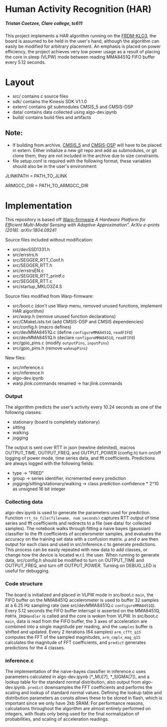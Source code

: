 
# Human Activity Recognition (HAR)
##### Tristan Coetzee, Clare college, tc611
This project implements a HAR algorithm running on the [FRDM-KLO3](https://www.nxp.com/design/design-center/development-boards-and-designs/general-purpose-mcus/freedom-development-platform-for-kinetis-kl03-mcus:FRDM-KL03Z), the board is assumed to be held in the user's hand, although the algorithm can easily be modified for arbitrary placement. An emphasis is placed on power efficiency, the project achieves very low power usage as a result of placing the core in sleep (VLPW) mode between reading MMA8451Q FIFO buffer every 5.12 seconds.

# Layout
- src/ contains c source files
- sdk/ contains the Kinesis SDK V1.1.0 
- extern/ contains git submodules CMSIS_5 and CMSIS-DSP
- data/ contains data collected using algo-dev.ipynb
- build/ contains build files and artifacts
## Note:
- If building from archive, [CMSIS_5](https://github.com/ARM-software/CMSIS_5) and [CMSIS-DSP](https://github.com/ARM-software/CMSIS-DSP) will have to be placed in extern. Either initialize a new git repo and add as submodules, or git clone them, they are not included in the archive due to size constraints.
- file setup.conf is required with the following format, these variables should also be in the user's environment:

JLINKPATH	=	PATH_TO_JLINK

ARMGCC_DIR	=	PATH_TO_ARMGCC_DIR

# Implementation

This repository is based off [Warp-firmware](https://github.com/physical-computation/Warp-firmware) <cite>A Hardware Platform for Efficient Multi-Modal Sensing with Adaptive Approximation”. ArXiv e-prints (2018). arXiv:1804.09241</cite>

Source files included without modification:
- src/devSSD1331.h
- src/errstrs.h
- src/SEGGER_RTT_Conf.h
- src/SEGGER_RTT.h
- src/errstrsEN.c
- src/SEGGER_RTT_printf.c
- src/SEGGER_RTT.c
- src/startup_MKLO3Z4.S

Source files modified from Warp-firmware:
- src/boot.c (don't use Warp menu, removed unused functions, implement HAR algorithm)
- src/warp.h (remove unused function declarations)
- src/CMakeLists.txt (add CMSIS-DSP and CMSIS dependencies)
- src/config.h (macro defines)
- src/devMMA8451Q.c (define ```configureMMA8451Q```, ```readFIFO```)
- src/devMMA8451Q.h (declare ```configureMMA8451Q```, ```readFIFO```)
- src/gpio_pins.c (modify ```outputPins```, ```inputPins```)
- src/gpio_pins.h (remove ```wakeupPins```)

New files:
- src/inference.c 
- src/inference.h
- algo-dev.ipynb
- warp.jlink.commands renamed -> har.jlink.commands

### Output
The algorithm predicts the user's activity every 10.24 seconds as one of the following classes: 

- stationary (board is completely stationary)
- sitting 
- walking 
- jogging

The output is sent over RTT in json (newline delimited), macros OUTPUT_TIME, OUTPUT_FREQ, and OUTPUT_POWER (config.h) turn on/off logging of power mode, time series data, and fft coefficients. Predictions are always logged with the following fields:

- type -> "PRED"
- group -> series identifier, incremented every prediction
- jogging/sitting/stationary/walking -> class prediction confidence * 2^10 as unsigned 16 bit integer

### Collecting data
algo-dev.ipynb is used to generate the parameters used for prediction. Function ```rrt_to_file(filename, num_seconds)``` captures RTT output of time series and fft coefficients and redirects to a file (see data/ for collected samples). The notebook walks through fitting a naive bayes (gaussian) classifier to the fft coefficients of accelerometer samples, and evaluates the accuracy on the training set data with a confusion matrix. $\mu$ and $\sigma$ are then output for each class and used in src/inference.c to generate predictions. This process can be easily repeated with new data to add classes, or change how the device is located w.r.t. the user. When running to generate data, src/config.h should be modified to turn on OUTPUT_TIME and OUTPUT_FREQ, and turn off OUTPUT_POWER. Turning on DEBUG_LED is useful for debugging. 

### Code structure
The board is initialized and placed in VLPW mode in src/boot.c ```main```, the FIFO buffer on the MMA8451Q accelerometer is used to buffer 32 samples at a 6.25 Hz sampling rate (see src/devMMA8451Q.c ```configureMMA8451Q```). Every 5.12 seconds the FIFO buffer interrupt is asserted on the MMA8451Q, ```PORTA_IRQHandler``` is called and the core is woken from VLPW. In src/boot.c ```main```, data is read from the FIFO buffer, the 3 axes of acceleration are combined into a single magnitude per reading, and the ```samples``` buffer is shifted and updated. Every 2 iterations (64 samples) 
```arm_cfft_q15``` computes the FFT of the sampled magnitudes, ```arm_cmplx_mag_q15``` calculates the magnitude of FFT coefficients, and ```predict``` generates predictions for the 4 classes. 

### inference.c 
The implementation of the naive-bayes classifier in inference.c uses parameters calculated in algo-dev.ipynb (*_MU[7], *_SIGMA[7]), and a lookup table for the standard normal distribution, also output from algo-dev.ipynb. ```predict``` downsamples the FFT coefficients and performs the scaling and lookup of standard normal values. Defining the lookup table and distribution parameters as consts allows these to be stored in flash, which is important since we only have 2kb SRAM. For performance reasons, calculations throughout the algorithm are almost entirely performed on integers, with floats only being used for the final normalization of probabilities, and scaling of acceleration readings. 